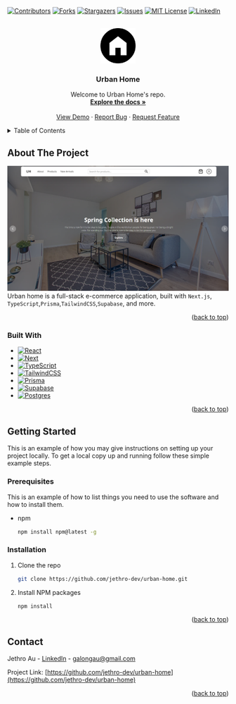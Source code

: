 <!-- Improved compatibility of back to top link: See: https://github.com/othneildrew/Best-README-Template/pull/73 -->

<a name="readme-top"></a>

<!--
*** Thanks for checking out the Best-README-Template. If you have a suggestion
*** that would make this better, please fork the repo and create a pull request
*** or simply open an issue with the tag "enhancement".
*** Don't forget to give the project a star!
*** Thanks again! Now go create something AMAZING! :D
-->

<!-- PROJECT SHIELDS -->
<!--
*** I'm using markdown "reference style" links for readability.
*** Reference links are enclosed in brackets [ ] instead of parentheses ( ).
*** See the bottom of this document for the declaration of the reference variables
*** for contributors-url, forks-url, etc. This is an optional, concise syntax you may use.
*** https://www.markdownguide.org/basic-syntax/#reference-style-links
-->

[![Contributors][contributors-shield]][contributors-url]
[![Forks][forks-shield]][forks-url]
[![Stargazers][stars-shield]][stars-url]
[![Issues][issues-shield]][issues-url]
[![MIT License][license-shield]][license-url]
[![LinkedIn][linkedin-shield]][linkedin-url]

<!-- PROJECT LOGO -->
<br />
<div align="center">
  <a href="https://github.com/jethro-dev/urban-home">
    <img src="public/images/logo.png" alt="Logo" width="80" height="80">
  </a>

<h3 align="center">Urban Home</h3>

  <p align="center">
    Welcome to Urban Home's repo.
    <br />
    <a href="https://github.com/jethro-dev/urban-home"><strong>Explore the docs »</strong></a>
    <br />
    <br />
    <a href="https://urban-home.vercel.app">View Demo</a>
    ·
    <a href="https://github.com/jethro-dev/urban-home/issues">Report Bug</a>
    ·
    <a href="https://github.com/jethro-dev/urban-home/issues">Request Feature</a>
  </p>
</div>

<!-- TABLE OF CONTENTS -->
<details>
  <summary>Table of Contents</summary>
  <ol>
    <li>
      <a href="#about-the-project">About The Project</a>
      <ul>
        <li><a href="#built-with">Built With</a></li>
      </ul>
    </li>
    <li>
      <a href="#getting-started">Getting Started</a>
      <ul>
        <li><a href="#prerequisites">Prerequisites</a></li>
        <li><a href="#installation">Installation</a></li>
      </ul>
    </li>
    <li><a href="#contact">Contact</a></li>
  </ol>
</details>

<!-- ABOUT THE PROJECT -->

## About The Project

[![Urban Home Screenshot][product-screenshot]](https://urban-home.vercel.app)
Urban home is a full-stack e-commerce application, built with `Next.js`, `TypeScript`,`Prisma`,`TailwindCSS`,`Supabase`, and more.

<p align="right">(<a href="#readme-top">back to top</a>)</p>

### Built With

- [![React][react.js]][react-url]
- [![Next][nextjs.org]][nextjs-url]
- [![TypeScript][typescriptlang.org]][typescript-url]
- [![TailwindCSS][tailwindcss.com]][tailwindcss-url]
- [![Prisma][prisma.io]][prisma-url]
- [![Supabase][supabase.com]][supabase-url]
- [![Postgres][postgres.com]][postgres-url]

<p align="right">(<a href="#readme-top">back to top</a>)</p>

<!-- GETTING STARTED -->

## Getting Started

This is an example of how you may give instructions on setting up your project locally.
To get a local copy up and running follow these simple example steps.

### Prerequisites

This is an example of how to list things you need to use the software and how to install them.

- npm
  ```sh
  npm install npm@latest -g
  ```

### Installation

1. Clone the repo
   ```sh
   git clone https://github.com/jethro-dev/urban-home.git
   ```
2. Install NPM packages
   ```sh
   npm install
   ```

<p align="right">(<a href="#readme-top">back to top</a>)</p>

<!-- CONTACT -->

## Contact

Jethro Au - [LinkedIn](https://www.linkedin.com/in/galongau/) - galongau@gmail.com

Project Link: [https://github.com/jethro-dev/urban-home](https://github.com/jethro-dev/urban-home)

<p align="right">(<a href="#readme-top">back to top</a>)</p>

<!-- MARKDOWN LINKS & IMAGES -->
<!-- https://www.markdownguide.org/basic-syntax/#reference-style-links -->

[contributors-shield]: https://img.shields.io/github/contributors/jethro-dev/urban-home.svg?style=for-the-badge
[contributors-url]: https://github.com/jethro-dev/urban-home/graphs/contributors
[forks-shield]: https://img.shields.io/github/forks/jethro-dev/urban-home.svg?style=for-the-badge
[forks-url]: https://github.com/jethro-dev/urban-home/network/members
[stars-shield]: https://img.shields.io/github/stars/jethro-dev/urban-home.svg?style=for-the-badge
[stars-url]: https://github.com/jethro-dev/urban-home/stargazers
[issues-shield]: https://img.shields.io/github/issues/jethro-dev/urban-home.svg?style=for-the-badge
[issues-url]: https://github.com/jethro-dev/urban-home/issues
[license-shield]: https://img.shields.io/github/license/jethro-dev/urban-home.svg?style=for-the-badge
[license-url]: https://github.com/jethro-dev/urban-home/blob/master/LICENSE.txt
[linkedin-shield]: https://img.shields.io/badge/-LinkedIn-black.svg?style=for-the-badge&logo=linkedin&colorB=555
[linkedin-url]: https://www.linkedin.com/in/galongau/
[product-screenshot]: public/images/screenshot.png
[next.js]: https://img.shields.io/badge/next.js-000000?style=for-the-badge&logo=nextdotjs&logoColor=white
[next-url]: https://nextjs.org/
[react.js]: https://img.shields.io/badge/React-20232A?style=for-the-badge&logo=react&logoColor=61DAFB
[react-url]: https://reactjs.org/
[vue.js]: https://img.shields.io/badge/Vue.js-35495E?style=for-the-badge&logo=vuedotjs&logoColor=4FC08D
[vue-url]: https://vuejs.org/
[angular.io]: https://img.shields.io/badge/Angular-DD0031?style=for-the-badge&logo=angular&logoColor=white
[angular-url]: https://angular.io/
[svelte.dev]: https://img.shields.io/badge/Svelte-4A4A55?style=for-the-badge&logo=svelte&logoColor=FF3E00
[svelte-url]: https://svelte.dev/
[laravel.com]: https://img.shields.io/badge/Laravel-FF2D20?style=for-the-badge&logo=laravel&logoColor=white
[laravel-url]: https://laravel.com
[bootstrap.com]: https://img.shields.io/badge/Bootstrap-563D7C?style=for-the-badge&logo=bootstrap&logoColor=white
[bootstrap-url]: https://getbootstrap.com
[jquery.com]: https://img.shields.io/badge/jQuery-0769AD?style=for-the-badge&logo=jquery&logoColor=white
[jquery-url]: https://jquery.com
[tailwindcss.com]: https://img.shields.io/badge/tailwindcss-%2338B2AC.svg?style=for-the-badge&logo=tailwind-css&logoColor=white
[tailwindcss-url]: https://tailwindcss.com
[framer.com]: https://img.shields.io/badge/Framer-black?style=for-the-badge&logo=framer&logoColor=blue
[framer-url]: https://www.framer.com/motion/
[redux.js.org]: https://img.shields.io/badge/redux-%23593d88.svg?style=for-the-badge&logo=redux&logoColor=white
[redux-url]: https://redux.js.org/
[nextjs.org]: https://img.shields.io/badge/Next-black?style=for-the-badge&logo=next.js&logoColor=white
[nextjs-url]: https://nextjs.org/
[typescriptlang.org]: https://img.shields.io/badge/typescript-%23007ACC.svg?style=for-the-badge&logo=typescript&logoColor=white
[typescript-url]: https://www.typescriptlang.org/
[typescriptlang.org]: https://img.shields.io/badge/typescript-%23007ACC.svg?style=for-the-badge&logo=typescript&logoColor=white
[prisma-url]: https://www.prisma.io/
[prisma.io]: https://img.shields.io/badge/Prisma-3982CE?style=for-the-badge&logo=Prisma&logoColor=white
[supabase-url]: https://supabase.com/
[supabase.com]: https://img.shields.io/badge/Supabase-181818?style=for-the-badge&logo=supabase&logoColor=white
[postgres-url]: https://www.postgresql.org/
[postgres.com]: https://img.shields.io/badge/PostgreSQL-316192?style=for-the-badge&logo=postgresql&logoColor=white
